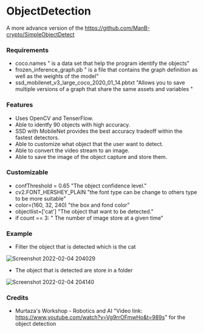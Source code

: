 # ObjectDetection
A more advance version of the https://github.com/ManB-crypto/SimpleObjectDetect

### Requirements
* coco.names " is a data set that help the program identify the objects"
* frozen_inference_graph.pb " is a  file that contains the graph definition as well as the weights of the model"
* ssd_mobilenet_v3_large_coco_2020_01_14.pbtxt "Allows you to save multiple versions of a graph that share the same assets and variables "

### Features
* Uses OpenCV and TenserFlow.
* Able to identfy 90 objects with high accuracy.
* SSD with MobileNet provides the best accuracy tradeoff within the fastest detectors.
* Able to customize what object that the user want to detect.
* Able to convert the video stream to an image.
* Able to save the image of the object capture and store them.

### Customizable
* confThreshold = 0.65 "The object confidence level."
* cv2.FONT_HERSHEY_PLAIN "the font type can be change to others type to be more suitable"
* color=(160, 32, 240) "the box and fond color"
* objectlist=['cat'] "The object that want to be detected."
* if count == 3: " The number of image store at a given time"

### Example
* Filter the object that is detected which is the cat

![Screenshot 2022-02-04 204029](https://user-images.githubusercontent.com/80488842/152530864-b855125d-788d-4faa-ae8a-23c017f832f3.png)

* The object that is detected are store in a folder


![Screenshot 2022-02-04 204140](https://user-images.githubusercontent.com/80488842/152530932-764261f1-441d-4f2d-8510-15976dfeee37.png)

### Credits
* Murtaza's Workshop - Robotics and AI "Video link: https://www.youtube.com/watch?v=Vg9rrOFmwHo&t=989s" for the object detection
